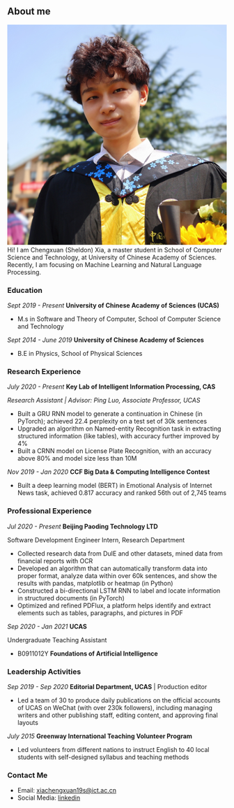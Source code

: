 ## About me
![Image text](https://github.com/chengxuan-xia/chengxuan-xia.github.io/blob/main/lkn.jpg)
Hi! I am Chengxuan (Sheldon) Xia, a master student in School of Computer Science and Technology, at University of Chinese Academy of Sciences.
Recently, I am focusing on Machine Learning and Natural Language Processing.

### Education
_Sept 2019 - Present_    **University of Chinese Academy of Sciences (UCAS)**

* M.s in Software and Theory of Computer, School of Computer Science and Technology                           

_Sept 2014 - June 2019_    **University of Chinese Academy of Sciences** 

* B.E in Physics, School of Physical Sciences


### Research Experience
_July 2020 - Present_ **Key Lab of Intelligent Information Processing, CAS**

_Research Assistant | Advisor: Ping Luo, Associate Professor, UCAS_
*	Built a GRU RNN model to generate a continuation in Chinese (in PyTorch); achieved 22.4 perplexity on a test set of 30k sentences
* Upgraded an algorithm on Named-entity Recognition task in extracting structured information (like tables), with accuracy further improved by 4%
*	Built a CRNN model on License Plate Recognition, with an accuracy above 80% and model size less than 10M

_Nov 2019 - Jan 2020_ **CCF Big Data & Computing Intelligence Contest**
* Built a deep learning model (BERT) in Emotional Analysis of Internet News task, achieved 0.817 accuracy and ranked 56th out of 2,745 teams


### Professional Experience
_Jul 2020 - Present_   **Beijing Paoding Technology LTD**

Software Development Engineer Intern, Research Department

*	Collected research data from DuIE and other datasets, mined data from financial reports with OCR
*	Developed an algorithm that can automatically transform data into proper format, analyze data within over 60k sentences, and show the results with pandas, matplotlib or heatmap (in Python)
*	Constructed a bi-directional LSTM RNN to label and locate information in structured documents (in PyTorch) 
*	Optimized and refined PDFlux, a platform helps identify and extract elements such as tables, paragraphs, and pictures in PDF

_Sep 2020 - Jan 2021_   **UCAS** 

Undergraduate Teaching Assistant
* B0911012Y **Foundations of Artificial Intelligence**


### Leadership Activities
_Sep 2019 - Sep 2020_   **Editorial Department, UCAS**   | Production editor
* Led a team of 30 to produce daily publications on the official accounts of UCAS on WeChat (with over 230k followers), including managing writers and other publishing staff, editing content, and approving final layouts

_July 2015_   **Greenway International Teaching Volunteer Program**
* Led volunteers from different nations to instruct English to 40 local students with self-designed syllabus and teaching methods


### Contact Me

* Email: [xiachengxuan19s@ict.ac.cn](xiachengxuan19s@ict.ac.cn)
* Social Media: [linkedin](https://www.linkedin.com/in/chengxuan-xia-30a4151b9/)
